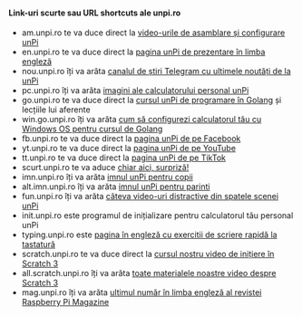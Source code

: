 #### Link-uri scurte sau URL shortcuts ale unpi.ro

- am.unpi.ro te va duce direct la [video-urile de asamblare și configurare unPi](https://vimeo.com/showcase/5901082/)
- en.unpi.ro te va duce direct la [pagina unPi de prezentare în limba engleză](https://start.unpi.ro/english/)
- nou.unpi.ro îți va arăta [canalul de știri Telegram cu ultimele noutăți de la unPi](https://t.me/s/unPi_ro)
- pc.unpi.ro îți va arăta [imagini ale calculatorului personal unPi](https://start.unpi.ro/spec/pc/)
- go.unpi.ro te va duce direct la [cursul unPi de programare în Golang](https://go.unpi.ro) și lecțiile lui aferente
- win.go.unpi.ro îți va arăta [cum să configurezi calculatorul tău cu Windows OS pentru cursul de Golang](https://go.unpi.ro/pregatire/windows/)
- fb.unpi.ro te va duce direct la [pagina unPi de pe Facebook](https://www.facebook.com/unpi.ro/)
- yt.unpi.ro te va duce direct la [pagina unPi de pe YouTube](https://www.youtube.com/channel/UCx8Wbav9IpSQk-vmaw55bOA/)
- tt.unpi.ro te va duce direct la [pagina unPi de pe TikTok](https://www.tiktok.com/@unpi.ro)
- scurt.unpi.ro te va aduce [chiar aici, surpriză!](https://start.unpi.ro/status/scurt/)
- imn.unpi.ro îți va arăta [imnul unPi pentru copii](https://www.youtube.com/embed/-9UtQwq6oEw?autoplay=1)
- alt.imn.unpi.ro îți va arăta [imnul unPi pentru parinti](https://www.youtube.com/embed/CDrsYEG7Tdk?autoplay=1)
- fun.unpi.ro îți va arăta [câteva video-uri distractive din spatele scenei unPi](https://vimeo.com/channels/1536180/)
- init.unpi.ro este programul de inițializare pentru calculatorul tău personal unPi
- typing.unpi.ro este [pagina în engleză cu exercitii de scriere rapidă la tastatură](https://www.typing.com/student/lessons)
- scratch.unpi.ro te va duce direct la [cursul nostru video de inițiere în Scratch 3](https://vimeo.com/showcase/6997928)
- all.scratch.unpi.ro îți va arăta [toate materialele noastre video despre Scratch 3](https://vimeo.com/showcase/6997928)
- mag.unpi.ro îți va arăta [ultimul număr în limba engleză al revistei Raspberry Pi Magazine](https://magpi.raspberrypi.org/)
